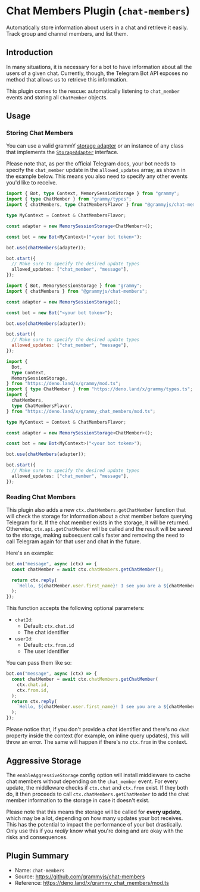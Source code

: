 # Chat Members Plugin (`chat-members`)

Automatically store information about users in a chat and retrieve it easily.
Track group and channel members, and list them.

## Introduction

In many situations, it is necessary for a bot to have information about all the users of a given chat.
Currently, though, the Telegram Bot API exposes no method that allows us to retrieve this information.

This plugin comes to the rescue: automatically listening to `chat_member` events and storing all `ChatMember` objects.

## Usage

### Storing Chat Members

You can use a valid grammY [storage adapter](./session.md#known-storage-adapters) or an instance of any class that implements the [`StorageAdapter`](https://deno.land/x/grammy/mod.ts?s=StorageAdapter) interface.

Please note that, as per the official Telegram docs, your bot needs to specify the `chat_member` update in the `allowed_updates` array, as shown in the example below.
This means you also need to specify any other events you'd like to receive.

<CodeGroup>
  <CodeGroupItem title="TypeScript" active>

```ts
import { Bot, type Context, MemorySessionStorage } from "grammy";
import { type ChatMember } from "grammy/types";
import { chatMembers, type ChatMembersFlavor } from "@grammyjs/chat-members";

type MyContext = Context & ChatMembersFlavor;

const adapter = new MemorySessionStorage<ChatMember>();

const bot = new Bot<MyContext>("<your bot token>");

bot.use(chatMembers(adapter));

bot.start({
  // Make sure to specify the desired update types
  allowed_updates: ["chat_member", "message"],
});
```

</CodeGroupItem>

<CodeGroupItem title="JavaScript">

```js
import { Bot, MemorySessionStorage } from "grammy";
import { chatMembers } from "@grammyjs/chat-members";

const adapter = new MemorySessionStorage();

const bot = new Bot("<your bot token>");

bot.use(chatMembers(adapter));

bot.start({
  // Make sure to specify the desired update types
  allowed_updates: ["chat_member", "message"],
});
```

</CodeGroupItem>

<CodeGroupItem title="Deno">

```ts
import {
  Bot,
  type Context,
  MemorySessionStorage,
} from "https://deno.land/x/grammy/mod.ts";
import { type ChatMember } from "https://deno.land/x/grammy/types.ts";
import {
  chatMembers,
  type ChatMembersFlavor,
} from "https://deno.land/x/grammy_chat_members/mod.ts";

type MyContext = Context & ChatMembersFlavor;

const adapter = new MemorySessionStorage<ChatMember>();

const bot = new Bot<MyContext>("<your bot token>");

bot.use(chatMembers(adapter));

bot.start({
  // Make sure to specify the desired update types
  allowed_updates: ["chat_member", "message"],
});
```

</CodeGroupItem>

</CodeGroup>

### Reading Chat Members

This plugin also adds a new `ctx.chatMembers.getChatMember` function that will check the storage for information about a chat member before querying Telegram for it.
If the chat member exists in the storage, it will be returned.
Otherwise, `ctx.api.getChatMember` will be called and the result will be saved to the storage, making subsequent calls faster and removing the need to call Telegram again for that user and chat in the future.

Here's an example:

```ts
bot.on("message", async (ctx) => {
  const chatMember = await ctx.chatMembers.getChatMember();

  return ctx.reply(
    `Hello, ${chatMember.user.first_name}! I see you are a ${chatMember.status} of this chat!`,
  );
});
```

This function accepts the following optional parameters:

- `chatId`:
  - Default: `ctx.chat.id`
  - The chat identifier
- `userId`:
  - Default: `ctx.from.id`
  - The user identifier

You can pass them like so:

```ts
bot.on("message", async (ctx) => {
  const chatMember = await ctx.chatMembers.getChatMember(
    ctx.chat.id,
    ctx.from.id,
  );
  return ctx.reply(
    `Hello, ${chatMember.user.first_name}! I see you are a ${chatMember.status} of this chat!`,
  );
});
```

Please notice that, if you don't provide a chat identifier and there's no `chat` property inside the context (for example, on inline query updates), this will throw an error.
The same will happen if there's no `ctx.from` in the context.

## Aggressive Storage

The `enableAggressiveStorage` config option will install middleware to cache chat members without depending on the `chat_member` event.
For every update, the middleware checks if `ctx.chat` and `ctx.from` exist.
If they both do, it then proceeds to call `ctx.chatMembers.getChatMember` to add the chat member information to the storage in case it doesn't exist.

Please note that this means the storage will be called for **every update**, which may be a lot, depending on how many updates your bot receives.
This has the potential to impact the performance of your bot drastically.
Only use this if you _really_ know what you're doing and are okay with the risks and consequences.

## Plugin Summary

- Name: `chat-members`
- Source: <https://github.com/grammyjs/chat-members>
- Reference: <https://deno.land/x/grammy_chat_members/mod.ts>
